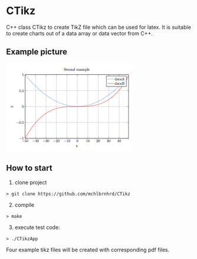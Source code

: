 # CTikz
C++ class CTikz to create TikZ file which can be used for latex. It is suitable to create charts out of a data array or data vector from C++.

## Example picture
![example picture](/doc/second.tikz.latex.png)
## How to start

1. clone project
```
> git clone https://github.com/mchlbrnhrd/CTikz
```

2. compile
```
> make
```

3. execute test code:
```
> ./CTikzApp
```

Four example tikz files will be created with corresponding pdf files.

